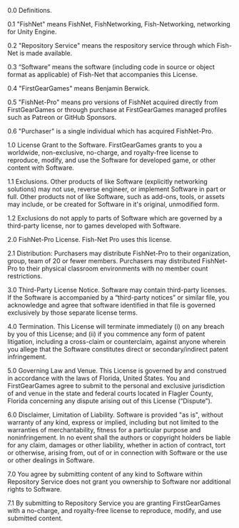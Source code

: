 0.0 Definitions.

0.1 "FishNet" means FishNet, FishNetworking, Fish-Networking, networking for Unity Engine.

0.2 "Repository Service" means the respository service through which Fish-Net is made available.

0.3 “Software” means the software (including code in source or object format as applicable) of Fish-Net that accompanies this License.

0.4 "FirstGearGames" means Benjamin Berwick.

0.5 "FishNet-Pro" means pro versions of FishNet acquired directly from FirstGearGames or through purchase at FirstGearGames managed profiles such as Patreon or GitHub Sponsors.

0.6 "Purchaser" is a single individual which has acquired FishNet-Pro.

1.0 License Grant to the Software. FirstGearGames grants to you a worldwide, non-exclusive, no-charge, and royalty-free license to reproduce, modify, and use the Software for developed game, or other content with Software.

1.1 Exclusions. Other products of like Software (explicitly networking solutions) may not use, reverse engineer, or implement Software in part or full. Other products not of like Software, such as add-ons, tools, or assets may include, or be created for Software in it's original, unmodified form.

1.2 Exclusions do not apply to parts of Software which are governed by a third-party license, nor to games developed with Software.

2.0 FishNet-Pro License. Fish-Net Pro uses this license.

2.1 Distribution: Purchasers may distribute FishNet-Pro to their organization, group, team of 20 or fewer members. Purchasers may distributed FishNet-Pro to their physical classroom environments with no member count restrictions.

3.0 Third-Party License Notice. Software may contain third-party licenses. If the Software is accompanied by a “third-party notices” or similar file, you acknowledge and agree that software identified in that file is governed exclusively by those separate license terms.

4.0  Termination. This License will terminate immediately (i) on any breach by you of this License; and (ii) if you commence any form of patent litigation, including a cross-claim or counterclaim, against anyone wherein you allege that the Software constitutes direct or secondary/indirect patent infringement.

5.0 Governing Law and Venue. This License is governed by and construed in accordance with the laws of Florida, United States. You and FirstGearGames agree to submit to the personal and exclusive jurisdiction of and venue in the state and federal courts located in Flagler County, Florida concerning any dispute arising out of this License (“Dispute”).

6.0 Disclaimer, Limitation of Liability. Software is provided "as is", without warranty of any kind, express or implied, including but not limited to the warranties of merchantability, fitness for a particular purpose and noninfringement. In no event shall the authors or copyright holders be liable for any claim, damages or other liability, whether in action of contract, tort or otherwise, arising from, out of or in connection with Software or the use or other dealings in Software.

7.0 You agree by submitting content of any kind to Software within Repository Service does not grant you ownership to Software nor additional rights to Software.

7.1 By submitting to Repository Service you are granting FirstGearGames with a no-charge, and royalty-free license to reproduce, modify, and use submitted content.
